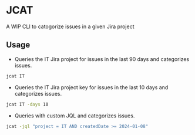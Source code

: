 # JCAT
A WIP CLI to catogorize issues in a given Jira project

## Usage
- Queries the IT Jira project for issues in the last 90 days and categorizes issues.
```sh
jcat IT
```
- Queries the IT Jira project key for issues in the last 10 days and categorizes issues.
```sh
jcat IT -days 10
```
- Queries with custom JQL and categorizes issues.
```sh
jcat -jql "project = IT AND createdDate >= 2024-01-08"
```